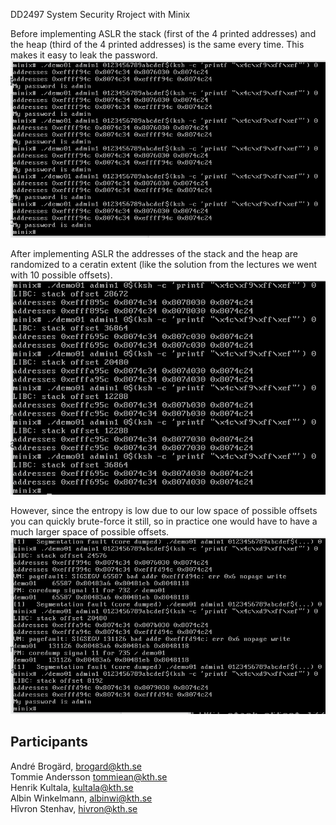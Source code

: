 DD2497 System Security Rroject with Minix

Before implementing ASLR the stack (first of the 4 printed addresses) and the heap (third of the 4 printed addresses) is the same every time. This makes it easy to leak the password.
![](./pre-aslr-overflow.png)


After implementing ASLR the addresses of the stack and the heap are randomized to a ceratin extent (like the solution from the lectures we went with 10 possible offsets).
![](./aslr.png)

However, since the entropy is low due to our low space of possible offsets you can quickly brute-force it still, so in practice one would have to have a much larger space of possible offsets.
![](./post-aslr-overflow.png) 

## Participants

André Brogärd, brogard@kth.se  
Tommie Andersson tommiean@kth.se  
Henrik Kultala, kultala@kth.se  
Albin Winkelmann, albinwi@kth.se  
Hîvron Stenhav, hivron@kth.se

